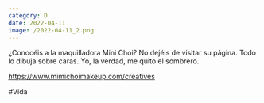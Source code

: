 ```yaml
--- 
category: D 
date: 2022-04-11 
image: /2022-04-11_2.png 
--- 
```


¿Conocéis a la maquilladora Mini Choi? No dejéis de visitar su página. Todo lo dibuja sobre caras. Yo, la verdad, me quito el sombrero.

https://www.mimichoimakeup.com/creatives

#Vida